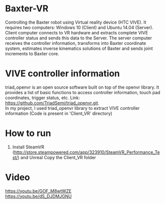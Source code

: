 # Baxter-VR
Controlling the Baxter robot using Virtual reality device (HTC VIVE). It requires two computers: Windows 10 (Client) and Ubuntu 14.04 (Server). Client computer connects to VR hardware and extracts complete VIVE controller status and sends this data to the Server. The server computer receives the controller information, transforms into Baxter coordinate system, estimates inverse kinematics solutions of Baxter and sends joint increments to Baxter core. 

# VIVE controller information
triad_openvr is an open source software built on top of the openvr library. It provides a list of basic functions to access controller information, touch pad coordinates, trigger status, etc. Link: https://github.com/TriadSemi/triad_openvr.git. <br />
In my project, I used triad_openvr library to extract VIVE controller information (Code is present in 'Client_VR' directory)

# How to run
1. Install SteamVR (http://store.steampowered.com/app/323910/SteamVR_Performance_Test/) and Unreal 
Copy the Client_VR folder

# Video
https://youtu.be/GOF_M8wtWZE <br />
https://youtu.be/dS_DJDMJGNU
